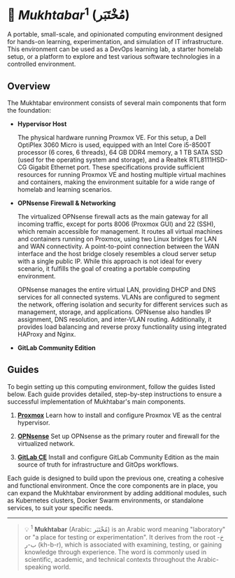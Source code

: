 # 🔬 $Mukhtabar^1$ (مُخْتَبَر)

A portable, small-scale, and opinionated computing environment designed for hands-on learning, experimentation, and simulation of IT infrastructure. This environment can be used as a DevOps learning lab, a starter homelab setup, or a platform to explore and test various software technologies in a controlled environment.

## Overview

The Mukhtabar environment consists of several main components that form the foundation:

- **Hypervisor Host**

  The physical hardware running Proxmox VE. For this setup, a Dell OptiPlex 3060 Micro is used, equipped with an Intel Core i5-8500T processor (6 cores, 6 threads), 64 GB DDR4 memory, a 1 TB SATA SSD (used for the operating system and storage), and a Realtek RTL8111HSD-CG Gigabit Ethernet port. These specifications provide sufficient resources for running Proxmox VE and hosting multiple virtual machines and containers, making the environment suitable for a wide range of homelab and learning scenarios.

- **OPNsense Firewall & Networking**

  The virtualized OPNsense firewall acts as the main gateway for all incoming traffic, except for ports 8006 (Proxmox GUI) and 22 (SSH), which remain accessible for management. It routes all virtual machines and containers running on Proxmox, using two Linux bridges for LAN and WAN connectivity. A point-to-point connection between the WAN interface and the host bridge closely resembles a cloud server setup with a single public IP. While this approach is not ideal for every scenario, it fulfills the goal of creating a portable computing environment.

  OPNsense manages the entire virtual LAN, providing DHCP and DNS services for all connected systems. VLANs are configured to segment the network, offering isolation and security for different services such as management, storage, and applications. OPNsense also handles IP assignment, DNS resolution, and inter-VLAN routing. Additionally, it provides load balancing and reverse proxy functionality using integrated HAProxy and Nginx.

- **GitLab Community Edition**

## Guides

To begin setting up this computing environment, follow the guides listed below. Each guide provides detailed, step-by-step instructions to ensure a successful implementation of Mukhtabar's main components.

1. **[Proxmox](docs/proxmox/README.md)**
   Learn how to install and configure Proxmox VE as the central hypervisor.

2. **[OPNsense](docs/opnsense/README.md)**
   Set up OPNsense as the primary router and firewall for the virtualized network.

3. **[GitLab CE](docs/gitlab/README.md)**
   Install and configure GitLab Community Edition as the main source of truth for infrastructure and GitOps workflows.

Each guide is designed to build upon the previous one, creating a cohesive and functional environment. Once the core components are in place, you can expand the Mukhtabar environment by adding additional modules, such as Kubernetes clusters, Docker Swarm environments, or standalone services, to suit your specific needs.

---

> 💡 $^1$ **Mukhtabar** (Arabic: مُخْتَبَر) is an Arabic word meaning "laboratory" or "a place for testing or experimentation". It derives from the root خ-ب-ر (kh-b-r), which is associated with examining, testing, or gaining knowledge through experience. The word is commonly used in scientific, academic, and technical contexts throughout the Arabic-speaking world.
